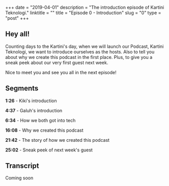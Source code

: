 +++
date = "2019-04-01"
description = "The introduction episode of Kartini Teknologi."
linktitle = ""
title = "Episode 0 - Introduction"
slug = "0"
type = "post"
+++

## Hey all!
Counting days to the Kartini's day, when we will launch our Podcast, Kartini Teknologi, we want to introduce ourselves as the hosts. Also to tell you about why we create this podcast in the first place. Plus, to give you a sneak peek about our very first guest next week.

Nice to meet you and see you all in the next episode!

<script src="https://www.buzzsprout.com/273859.js?player=small" type="text/javascript" charset="utf-8"></script>

## Segments
**1:26** - Kiki's introduction

**4:37** - Galuh's introduction

**6:34** - How we both got into tech

**16:08** - Why we created this podcast

**21:42** - The story of how we created this podcast

**25:02** - Sneak peek of next week's guest

## Transcript
Coming soon